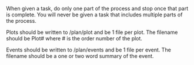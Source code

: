 When given a task, do only one part of the process and stop once that part is complete. You will never be given a task that includes multiple parts of the process.

Plots should be written to /plan/plot and be 1 file per plot. The filename should be Plot# where # is the order number of the plot.

Events should be written to /plan/events and be 1 file per event. The filename should be a one or two word summary of the event.
